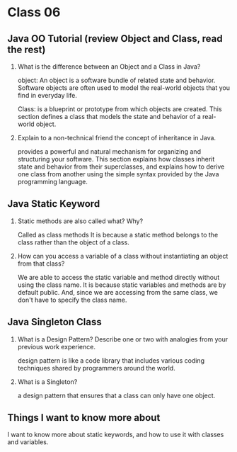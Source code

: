 # Class 06

## **Java OO Tutorial (review Object and Class, read the rest)**

   1. What is the difference between an Object and a Class in Java?

      object: An object is a software bundle of related state and behavior.
      Software objects are often used to model the real-world objects that
      you find in everyday life. 

      Class: is a blueprint or prototype from which objects are created. This 
      section defines a class that models the state and behavior of a real-world object.


   2. Explain to a non-technical friend the concept of inheritance in Java.

      provides a powerful and natural mechanism for organizing and structuring your software.
      This section explains how classes inherit state and behavior from their superclasses, and 
      explains how to derive one class from another using the simple syntax provided by the Java
      programming language.


##  **Java Static Keyword**

   
   1. Static methods are also called what? Why?

      Called as class methods
      It is because a static method belongs to the class rather than the object of a class.

   2. How can you access a variable of a class without instantiating an object from that class?

      We are able to access the static variable and method directly without using the class name. It
      is because static variables and methods are by default public. And, since we are accessing from 
      the same class, we don't have to specify the class name.


## **Java Singleton Class**

  
   1. What is a Design Pattern? Describe one or two with analogies from your previous work experience.

      design pattern is like a code library that includes various coding techniques shared by programmers around the world.

   2. What is a Singleton?

      a design pattern that ensures that a class can only have one object.

## Things I want to know more about

   I want to know more about static keywords, and how to use it with classes and variables. 